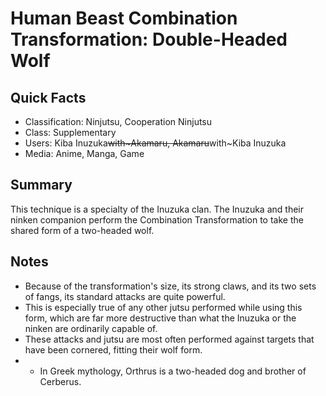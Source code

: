 # Human Beast Combination Transformation: Double-Headed Wolf

## Quick Facts
- Classification: Ninjutsu, Cooperation Ninjutsu
- Class: Supplementary
- Users: Kiba Inuzuka~~with~Akamaru, Akamaru~~with~Kiba Inuzuka
- Media: Anime, Manga, Game

## Summary
This technique is a specialty of the Inuzuka clan. The Inuzuka and their ninken companion perform the Combination Transformation to take the shared form of a two-headed wolf.

## Notes
- Because of the transformation's size, its strong claws, and its two sets of fangs, its standard attacks are quite powerful.
- This is especially true of any other jutsu performed while using this form, which are far more destructive than what the Inuzuka or the ninken are ordinarily capable of.
- These attacks and jutsu are most often performed against targets that have been cornered, fitting their wolf form.
- * In Greek mythology, Orthrus is a two-headed dog and brother of Cerberus.
